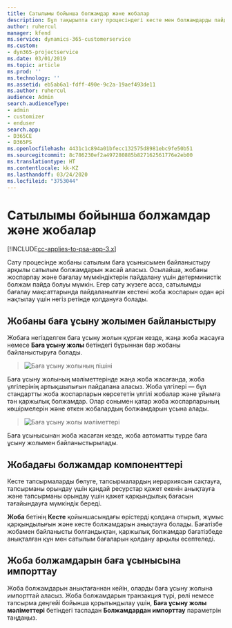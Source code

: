 ```yaml
---
title: Сатылымы бойынша болжамдар және жобалар
description: Бұл тақырыпта сату процесіндегі кесте мен болжамдарды пайдалану жолы туралы ақпарат берілген.
author: ruhercul
manager: kfend
ms.service: dynamics-365-customerservice
ms.custom:
- dyn365-projectservice
ms.date: 03/01/2019
ms.topic: article
ms.prod: ''
ms.technology: ''
ms.assetid: eb5ab6a1-fdff-490e-9c2a-19aef493de11
ms.author: ruhercul
audience: Admin
search.audienceType:
- admin
- customizer
- enduser
search.app:
- D365CE
- D365PS
ms.openlocfilehash: 4431c1c894a01bfecc132575d8981ebc9fe50b51
ms.sourcegitcommit: 8c786230ef2a497280885b827162561776e2eb00
ms.translationtype: HT
ms.contentlocale: kk-KZ
ms.lasthandoff: 03/24/2020
ms.locfileid: "3753044"
---
```

# <a name="sales-estimates-and-projects"></a>Сатылымы бойынша болжамдар және жобалар

[!INCLUDE[cc-applies-to-psa-app-3.x](../includes/cc-applies-to-psa-app-3x.md)]

Сату процесінде жобаны сатылым баға ұсынысымен байланыстыру арқылы сатылым болжамдарын жасай аласыз. Осылайша, жобаны жоспарлау және бағалау мүмкіндіктерін пайдалану үшін детерминистік болжам пайда болуы мүмкін. Егер сату жүзеге асса, сатылымды бағалау мақсаттарында пайдаланылған кестені жоба жоспарын одан әрі нақтылау үшін негіз ретінде қолдануға болады.

## <a name="linking-a-project-to-a-quote-line"></a>Жобаны баға ұсыну жолымен байланыстыру

Жобаға негізделген баға ұсыну жолын құрған кезде, жаңа жоба жасауға немесе **Баға ұсыну жолы** бетіндегі бұрыннан бар жобаны байланыстыруға болады. 

> ![Баға ұсыну жолының пішіні](media/project-8.png)
 
Баға ұсыну жолының мәліметтерінде жаңа жоба жасағанда, жоба үлгілерінің артықшылығын пайдалана аласыз. Жоба үлгілері — бұл стандартты жоба жоспарларын көрсететін үлгілі жобалар және ұйымға тән қаржылық болжамдар. Олар сонымен қатар жоба жоспарларының көшірмелерін және өткен жобалардың болжамдарын ұсына алады.

> ![Баға ұсыну жолы мәліметтері](media/project-9.png)
  
Баға ұсынысынан жоба жасаған кезде, жоба автоматты түрде баға ұсыну жолымен байланыстырылады.

## <a name="components-of-estimates-in-a-project"></a>Жобадағы болжамдар компоненттері

Кесте тапсырмаларды бөлуге, тапсырмалардың иерархиясын сақтауға, тапсырманы орындау үшін қандай ресурстар қажет екенін анықтауға және тапсырманы орындау үшін қажет қарқындылық бағасын тағайындауға мүмкіндік береді.

**Жоба** бетінің **Кесте** қойыншасындағы өрістерді қолдана отырып, жұмыс қарқындылығын және кесте болжамдарын анықтауға болады. Бағатізбе жобамен байланысты болғандықтан, қаржылық болжамдар бағатізбеде анықталған құн мен сатылым бағаларын қолдану арқылы есептеледі.

## <a name="importing-estimates-from-a-project-into-a-quote"></a>Жоба болжамдарын баға ұсынысына импорттау

Жоба болжамдарын анықтағаннан кейін, оларды баға ұсыну жолына импорттай аласыз. Жоба болжамдарын транзакция түрі, рөлі немесе тапсырма деңгейі бойынша қорытындылау үшін, **Баға ұсыну жолы мәліметтері** бетіндегі таспадан **Болжамдардан импорттау** параметрін таңдаңыз.
